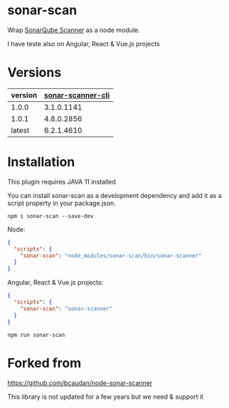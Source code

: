 sonar-scan
==================

Wrap [SonarQube Scanner](https://docs.sonarqube.org) as a node module.

I have teste also on Angular, React & Vue.js projects

# Versions
|  version | [sonar-scanner-cli](https://mvnrepository.com/artifact/org.sonarsource.scanner.cli/sonar-scanner-cli) |
|----------|-----------------------|
|   1.0.0  |    3.1.0.1141         |
|   1.0.1  |    4.8.0.2856         |
|   latest |    6.2.1.4610         |

# Installation

This plugin requires JAVA 11 installed

You can install sonar-scan as a development dependency and add it as a script property in your package.json.

```shell
npm i sonar-scan --save-dev
```     

Node:
```json
{
  "scripts": {
    "sonar-scan": "node_modules/sonar-scan/bin/sonar-scanner"
  }
}
```
Angular, React & Vue.js projects:
```json
{
  "scripts": {
    "sonar-scan": "sonar-scanner"
  }
}
```

```shell
npm run sonar-scan
```     
# Forked from

https://github.com/bcaudan/node-sonar-scanner

This library is not updated for a few years but we need & support it
